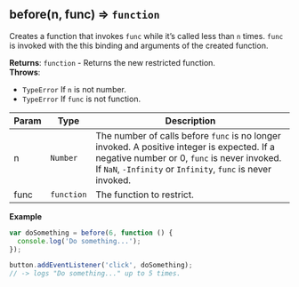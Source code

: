 <a name="before"></a>

## before(n, func) ⇒ <code>function</code>
Creates a function that invokes `func` while it’s called less than `n` times.
`func` is invoked with the this binding and arguments of the created function.

**Returns**: <code>function</code> - Returns the new restricted function.  
**Throws**:

- <code>TypeError</code> If `n` is not number.
- <code>TypeError</code> If `func` is not function.

| Param | Type | Description |
| --- | --- | --- |
| n | <code>Number</code> | The number of calls before `func` is no longer invoked.        A positive integer is expected.        If a negative number or 0, `func` is never invoked.        If `NaN`, `-Infinity` or `Infinity`, `func` is never invoked. |
| func | <code>function</code> | The function to restrict. |

**Example**  
```js
var doSomething = before(6, function () {
  console.log('Do something...');
});

button.addEventListener('click', doSomething);
// -> logs "Do something..." up to 5 times.
```
